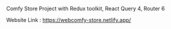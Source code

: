 Comfy Store Project with Redux toolkit, React Query 4, Router 6

Website Link : https://webcomfy-store.netlify.app/